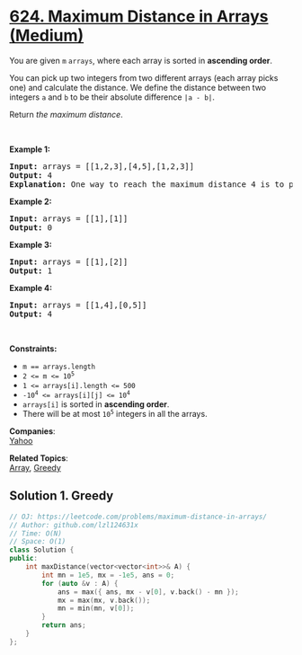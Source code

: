 # [624. Maximum Distance in Arrays (Medium)](https://leetcode.com/problems/maximum-distance-in-arrays/)

<p>You are given <code>m</code> <code>arrays</code>, where each array is sorted in <strong>ascending order</strong>.</p>

<p>You can pick up two integers from two different arrays (each array picks one) and calculate the distance. We define the distance between two integers <code>a</code> and <code>b</code> to be their absolute difference <code>|a - b|</code>.</p>

<p>Return <em>the maximum distance</em>.</p>

<p>&nbsp;</p>
<p><strong>Example 1:</strong></p>

<pre><strong>Input:</strong> arrays = [[1,2,3],[4,5],[1,2,3]]
<strong>Output:</strong> 4
<strong>Explanation:</strong> One way to reach the maximum distance 4 is to pick 1 in the first or third array and pick 5 in the second array.
</pre>

<p><strong>Example 2:</strong></p>

<pre><strong>Input:</strong> arrays = [[1],[1]]
<strong>Output:</strong> 0
</pre>

<p><strong>Example 3:</strong></p>

<pre><strong>Input:</strong> arrays = [[1],[2]]
<strong>Output:</strong> 1
</pre>

<p><strong>Example 4:</strong></p>

<pre><strong>Input:</strong> arrays = [[1,4],[0,5]]
<strong>Output:</strong> 4
</pre>

<p>&nbsp;</p>
<p><strong>Constraints:</strong></p>

<ul>
	<li><code>m == arrays.length</code></li>
	<li><code>2&nbsp;&lt;= m &lt;= 10<sup>5</sup></code></li>
	<li><code>1 &lt;= arrays[i].length &lt;= 500</code></li>
	<li><code>-10<sup>4</sup> &lt;= arrays[i][j] &lt;= 10<sup>4</sup></code></li>
	<li><code>arrays[i]</code> is sorted in <strong>ascending order</strong>.</li>
	<li>There will be at most <code>10<sup>5</sup></code> integers in all the arrays.</li>
</ul>


**Companies**:  
[Yahoo](https://leetcode.com/company/yahoo)

**Related Topics**:  
[Array](https://leetcode.com/tag/array/), [Greedy](https://leetcode.com/tag/greedy/)

## Solution 1. Greedy

```cpp
// OJ: https://leetcode.com/problems/maximum-distance-in-arrays/
// Author: github.com/lzl124631x
// Time: O(N)
// Space: O(1)
class Solution {
public:
    int maxDistance(vector<vector<int>>& A) {
        int mn = 1e5, mx = -1e5, ans = 0;
        for (auto &v : A) {
            ans = max({ ans, mx - v[0], v.back() - mn });
            mx = max(mx, v.back());
            mn = min(mn, v[0]);
        }
        return ans;
    }
};
```